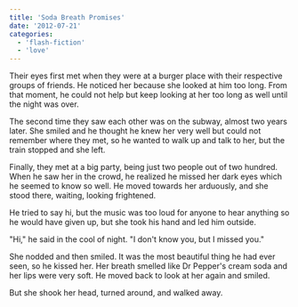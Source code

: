 ```yaml
---
title: 'Soda Breath Promises'
date: '2012-07-21'
categories:
  - 'flash-fiction'
  - 'love'
---
```


Their eyes first met when they were at a burger place with their respective
groups of friends. He noticed her because she looked at him too long. From that
moment, he could not help but keep looking at her too long as well until the
night was over.

<!-- truncate -->

The second time they saw each other was on the subway, almost two years later.
She smiled and he thought he knew her very well but could not remember where
they met, so he wanted to walk up and talk to her, but the train stopped and she
left.

Finally, they met at a big party, being just two people out of two hundred. When
he saw her in the crowd, he realized he missed her dark eyes which he seemed to
know so well. He moved towards her arduously, and she stood there, waiting,
looking frightened.

He tried to say hi, but the music was too loud for anyone to hear anything so he
would have given up, but she took his hand and led him outside.

"Hi," he said in the cool of night. "I don't know you, but I missed you."

She nodded and then smiled. It was the most beautiful thing he had ever seen, so
he kissed her. Her breath smelled like Dr Pepper's cream soda and her lips were
very soft. He moved back to look at her again and smiled.

But she shook her head, turned around, and walked away.
